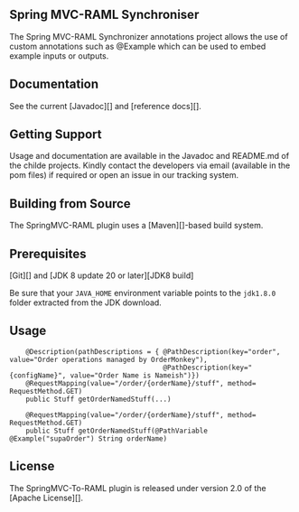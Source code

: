 ## Spring MVC-RAML Synchroniser
The Spring MVC-RAML Synchronizer annotations project allows the use of custom annotations such as @Example which can be used to embed example inputs or outputs.

## Documentation
See the current [Javadoc][] and [reference docs][].

## Getting Support
Usage and documentation are available in the Javadoc and README.md of the childe projects. Kindly contact the developers via email (available in the pom files) if required or open an issue in our tracking system.

## Building from Source
The SpringMVC-RAML plugin uses a [Maven][]-based build system.

## Prerequisites
[Git][] and [JDK 8 update 20 or later][JDK8 build]

Be sure that your `JAVA_HOME` environment variable points to the `jdk1.8.0` folder
extracted from the JDK download.

## Usage

```
	@Description(pathDescriptions = { @PathDescription(key="order", value="Order operations managed by OrderMonkey"),
									  @PathDescription(key="{configName}", value="Order Name is Nameish")})
	@RequestMapping(value="/order/{orderName}/stuff", method= RequestMethod.GET)
	public Stuff getOrderNamedStuff(...)
```

```
	@RequestMapping(value="/order/{orderName}/stuff", method= RequestMethod.GET)
	public Stuff getOrderNamedStuff(@PathVariable @Example("supaOrder") String orderName)
```

## License
The SpringMVC-To-RAML plugin  is released under version 2.0 of the [Apache License][].